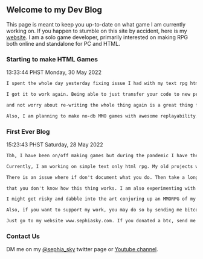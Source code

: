 ## Welcome to my Dev Blog

This page is meant to keep you up-to-date on what game I am currently working on. If you happen to stumble on this site by accident, here is my [website](http://www.sephiasky.com/). I am a solo game developer, primarily interested on making RPG both online and standalone for PC and HTML.


### Starting to make HTML Games

13:33:44 PHST Monday, 30 May 2022

```markdown
I spent the whole day yesterday fixing issue I had with my text rpg html game.

I got it to work again. Being able to just transfer your code to new project

and not worry about re-writing the whole thing again is a great thing for devs.

Also, I am planning to make no-db MMO games with awesome replayability. 

```


### First Ever Blog

15:23:43 PHST Saturday, 28 May 2022

```markdown
Tbh, I have been on/off making games but during the pandemic I have the time to start developing again.

Currently, I am working on simple text only html rpg. My old projects were buried somewhere, gone. 

There is an issue where if don't document what you do. Then take a long break. When you get back, you realize

that you don't know how this thing works. I am also experimenting with lots of gaming framework available. 

I might get risky and dabble into the art conjuring up an MMORPG of my own but who knows.

Also, if you want to support my work, you may do so by sending me bitcoin. 

Just go to my website www.sephiasky.com. If you donated a btc, send me a tweet to let me know.
```

### Contact Us

DM me on my [@sephia_sky](https://twitter.com/sephia_sky) twitter page or [Youtube channel](https://www.youtube.com/c/SephiaSkiesChannel/).

